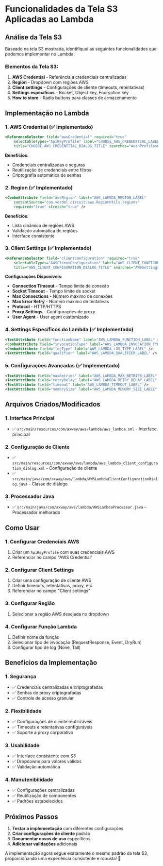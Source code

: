 # Funcionalidades da Tela S3 Aplicadas ao Lambda

## Análise da Tela S3

Baseado na tela S3 mostrada, identifiquei as seguintes funcionalidades que podemos implementar no Lambda:

### **Elementos da Tela S3:**

1. **AWS Credential** - Referência a credenciais centralizadas
2. **Region** - Dropdown com regiões AWS  
3. **Client settings** - Configurações de cliente (timeouts, retentativas)
4. **Settings específicos** - Bucket, Object key, Encryption key
5. **How to store** - Radio buttons para classes de armazenamento

## Implementação no Lambda

### **1. AWS Credential (✅ Implementado)**
```xml
<ReferenceSelector field="awsCredential" required="true"
    selectableTypes="ApiKeyProfile" label="CHOOSE_AWS_CREDENTTIAL_LABEL"
    title="CHOOSE_AWS_CREDENTTIAL_DIALOG_TITLE" searches="AuthProfilesGroup,ApiKeyGroup,ApiKeyProviderProfile" />
```

**Benefícios:**
- Credenciais centralizadas e seguras
- Reutilização de credenciais entre filtros
- Criptografia automática de senhas

### **2. Region (✅ Implementado)**
```xml
<ComboAttribute field="awsRegion" label="AWS_LAMBDA_REGION_LABEL"
    contentSource="com.vordel.circuit.aws.RegionUtils.regions"
    required="true" stretch="true" />
```

**Benefícios:**
- Lista dinâmica de regiões AWS
- Validação automática de regiões
- Interface consistente

### **3. Client Settings (✅ Implementado)**
```xml
<ReferenceSelector field="clientConfiguration" required="true"
    selectableTypes="AWSClientConfiguration" label="AWS_CLIENT_CONFIGURATION"
    title="AWS_CLIENT_CONFIGURATION_DIALOG_TITLE" searches="AWSSettings" />
```

**Configurações Disponíveis:**
- **Connection Timeout** - Tempo limite de conexão
- **Socket Timeout** - Tempo limite de socket
- **Max Connections** - Número máximo de conexões
- **Max Error Retry** - Número máximo de tentativas
- **Protocol** - HTTP/HTTPS
- **Proxy Settings** - Configurações de proxy
- **User Agent** - User agent customizado

### **4. Settings Específicos do Lambda (✅ Implementado)**
```xml
<TextAttribute field="functionName" label="AWS_LAMBDA_FUNCTION_LABEL" required="true" />
<ComboAttribute field="invocationType" label="AWS_LAMBDA_INVOCATION_TYPE_LABEL" />
<ComboAttribute field="logType" label="AWS_LAMBDA_LOG_TYPE_LABEL" />
<TextAttribute field="qualifier" label="AWS_LAMBDA_QUALIFIER_LABEL" />
```

### **5. Configurações Avançadas (✅ Implementado)**
```xml
<TextAttribute field="maxRetries" label="AWS_LAMBDA_MAX_RETRIES_LABEL" />
<TextAttribute field="retryDelay" label="AWS_LAMBDA_RETRY_DELAY_LABEL" />
<TextAttribute field="timeout" label="AWS_LAMBDA_TIMEOUT_LABEL" />
<TextAttribute field="memorySize" label="AWS_LAMBDA_MEMORY_SIZE_LABEL" />
```

## Arquivos Criados/Modificados

### **1. Interface Principal**
- ✅ `src/main/resources/com/axway/aws/lambda/aws_lambda.xml` - Interface principal

### **2. Configuração de Cliente**
- ✅ `src/main/resources/com/axway/aws/lambda/aws_lambda_client_configuration_dialog.xml` - Configuração de cliente
- ✅ `src/main/java/com/axway/aws/lambda/AWSLambdaClientConfigurationDialog.java` - Classe de diálogo

### **3. Processador Java**
- ✅ `src/main/java/com/axway/aws/lambda/AWSLambdaProcessor.java` - Processador melhorado

## Como Usar

### **1. Configurar Credenciais AWS**
1. Criar um `ApiKeyProfile` com suas credenciais AWS
2. Referenciar no campo "AWS Credential"

### **2. Configurar Client Settings**
1. Criar uma configuração de cliente AWS
2. Definir timeouts, retentativas, proxy, etc.
3. Referenciar no campo "Client settings"

### **3. Configurar Região**
1. Selecionar a região AWS desejada no dropdown

### **4. Configurar Função Lambda**
1. Definir nome da função
2. Selecionar tipo de invocação (RequestResponse, Event, DryRun)
3. Configurar tipo de log (None, Tail)

## Benefícios da Implementação

### **1. Segurança**
- ✅ Credenciais centralizadas e criptografadas
- ✅ Senhas de proxy criptografadas
- ✅ Controle de acesso granular

### **2. Flexibilidade**
- ✅ Configurações de cliente reutilizáveis
- ✅ Timeouts e retentativas configuráveis
- ✅ Suporte a proxy corporativo

### **3. Usabilidade**
- ✅ Interface consistente com S3
- ✅ Dropdowns para valores válidos
- ✅ Validação automática

### **4. Manutenibilidade**
- ✅ Configurações centralizadas
- ✅ Reutilização de componentes
- ✅ Padrões estabelecidos

## Próximos Passos

1. **Testar a implementação** com diferentes configurações
2. **Criar configurações de cliente** padrão
3. **Documentar casos de uso** específicos
4. **Adicionar validações** adicionais

A implementação agora segue exatamente o mesmo padrão da tela S3, proporcionando uma experiência consistente e robusta! 🚀 